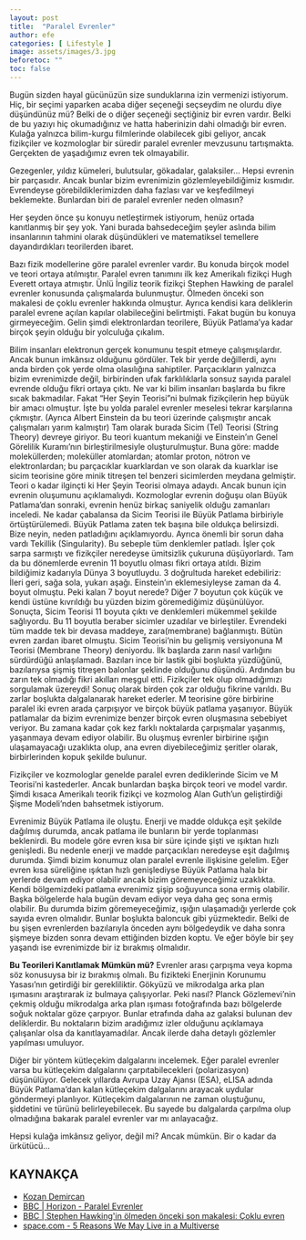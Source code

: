 ```yaml
---
layout: post
title:  "Paralel Evrenler"
author: efe
categories: [ Lifestyle ]
image: assets/images/3.jpg
beforetoc: ""
toc: false
---
```

Bugün sizden hayal gücünüzün size sunduklarına izin vermenizi istiyorum. Hiç, bir seçimi yaparken acaba diğer seçeneği seçseydim ne olurdu diye düşündünüz mü? Belki de o diğer seçeneği seçtiğiniz bir evren vardır. Belki de bu yazıyı hiç okumadığınız ve hatta haberinizin dahi olmadığı bir evren. Kulağa yalnızca bilim-kurgu filmlerinde olabilecek gibi geliyor, ancak fizikçiler ve kozmologlar bir süredir paralel evrenler mevzusunu tartışmakta. Gerçekten de yaşadığımız evren tek olmayabilir.

Gezegenler, yıldız kümeleri, bulutsular, gökadalar, galaksiler… Hepsi evrenin bir parçasıdır. Ancak bunlar bizim evrenimizin gözlemleyebildiğimiz kısmıdır. Evrendeyse görebildiklerimizden daha fazlası var ve keşfedilmeyi beklemekte. Bunlardan biri de paralel evrenler neden olmasın?

Her şeyden önce şu konuyu netleştirmek istiyorum, henüz ortada kanıtlanmış bir şey yok. Yani burada bahsedeceğim şeyler aslında bilim insanlarının tahmini olarak düşündükleri ve matematiksel temellere dayandırdıkları teorilerden ibaret. 

Bazı fizik modellerine göre paralel evrenler vardır. Bu konuda birçok model ve teori ortaya atılmıştır. Paralel evren tanımını ilk kez Amerikalı fizikçi Hugh Everett ortaya atmıştır. 
Ünlü İngiliz teorik fizikçi Stephen Hawking de paralel evrenler konusunda çalışmalarda bulunmuştur. Ölmeden önceki son makalesi de çoklu evrenler hakkında olmuştur. Ayrıca kendisi kara deliklerin paralel evrene açılan kapılar olabileceğini belirtmişti. Fakat bugün bu konuya girmeyeceğim. Gelin şimdi elektronlardan teorilere, Büyük Patlama’ya kadar birçok şeyin olduğu bir yolculuğa çıkalım.

Bilim insanları elektronun gerçek konumunu tespit etmeye çalışmışılardır. Ancak bunun imkânsız olduğunu gördüler. Tek bir yerde değillerdi, aynı anda birden çok yerde olma olasılığına sahiptiler. Parçacıkların yalnızca bizim evrenimizde değil, birbirinden ufak farklılıklarla sonsuz sayıda paralel evrende olduğu fikri ortaya çıktı. Ne var ki bilim insanları başlarda bu fikre sıcak bakmadılar. Fakat “Her Şeyin Teorisi”ni bulmak fizikçilerin hep büyük bir amacı olmuştur. İşte bu yolda paralel evrenler meselesi tekrar karşılarına çıkmıştır. (Ayrıca Albert Einstein da bu teori üzerinde çalışmıştır ancak çalışmaları yarım kalmıştır) 
Tam olarak burada Sicim (Tel) Teorisi (String Theory) devreye giriyor. Bu teori kuantum mekaniği ve Einstein’ın Genel Görelilik Kuramı’nın birleştirilmesiyle oluşturulmuştur. Buna göre: madde moleküllerden; moleküller atomlardan; atomlar proton, nötron ve elektronlardan; bu parçacıklar kuarklardan ve son olarak da kuarklar ise sicim teorisine göre minik titreşen tel benzeri sicimlerden meydana gelmiştir. Teori o kadar ilginçti ki Her Şeyin Teorisi olmaya adaydı. Ancak bunun için evrenin oluşumunu açıklamalıydı. Kozmologlar evrenin doğuşu olan Büyük Patlama’dan sonraki, evrenin henüz birkaç saniyelik olduğu zamanları inceledi. Ne kadar çabalansa da Sicim Teorisi ile Büyük Patlama birbiriyle örtüştürülemedi. Büyük Patlama zaten tek başına bile oldukça belirsizdi. Bize neyin, neden patladığını açıklamıyordu. Ayrıca önemli bir sorun daha vardı Tekillik (Singularity). Bu sebeple tüm denklemler patladı. İşler çok sarpa sarmıştı ve fizikçiler neredeyse ümitsizlik çukuruna düşüyorlardı. 
Tam da bu dönemlerde evrenin 11 boyutlu olması fikri ortaya atıldı. Bizim bildiğimiz kadarıyla Dünya 3 boyutluydu. 3 doğrultuda hareket edebiliriz: İleri geri, sağa sola, yukarı aşağı. Einstein’ın eklemesiyleyse zaman da 4. boyut olmuştu. Peki kalan 7 boyut nerede? Diğer 7 boyutun çok küçük ve kendi üstüne kıvrıldığı bu yüzden bizim göremediğimiz düşünülüyor. Sonuçta, Sicim Teorisi 11 boyuta çıktı ve denklemleri mükemmel şekilde sağlıyordu. Bu 11 boyutla beraber sicimler uzadılar ve birleştiler. Evrendeki tüm madde tek bir devasa maddeye, zara(membrane) bağlanmıştı. Bütün evren zardan ibaret olmuştu. Sicim Teorisi’nin bu gelişmiş versiyonuna M Teorisi (Membrane Theory) deniyordu. İlk başlarda zarın nasıl varlığını sürdürdüğü anlaşılamadı. Bazıları ince bir lastik gibi boşlukta yüzdüğünü, bazılarıysa şişmiş titreşen balonlar şeklinde olduğunu düşündü. Ardından bu zarın tek olmadığı fikri akılları meşgul etti. Fizikçiler tek olup olmadığımızı sorgulamak üzereydi! 
Sonuç olarak birden çok zar olduğu fikrine varıldı. Bu zarlar boşlukta dalgalanarak hareket ederler. M teorisine göre birbirine paralel iki evren arada çarpışıyor ve birçok büyük patlama yaşanıyor. Büyük patlamalar da bizim evrenimize benzer birçok evren oluşmasına sebebiyet veriyor. Bu zamana kadar çok kez farklı noktalarda çarpışmalar yaşanmış, yaşanmaya devam ediyor olabilir. Bu oluşmuş evrenler birbirine ışığın ulaşamayacağı uzaklıkta olup, ana evren diyebileceğimiz şeritler olarak, birbirlerinden kopuk şekilde bulunur.

Fizikçiler ve kozmologlar genelde paralel evren dediklerinde Sicim ve M Teorisi’ni kastederler. Ancak bunlardan başka birçok teori ve model vardır. Şimdi kısaca Amerikalı teorik fizikçi ve kozmolog Alan Guth’un geliştirdiği Şişme Modeli’nden bahsetmek istiyorum. 

Evrenimiz Büyük Patlama ile oluştu.  Enerji ve madde oldukça eşit şekilde dağılmış durumda, ancak patlama ile bunların bir yerde toplanması beklenirdi. Bu modele göre evren kısa bir süre içinde şişti ve ışıktan hızlı genişledi. Bu nedenle enerji ve madde parçacıkları neredeyse eşit dağılmış durumda. Şimdi bizim konumuz olan paralel evrenle ilişkisine gelelim.
Eğer evren kısa süreliğine ışıktan hızlı genişlediyse Büyük Patlama hala bir yerlerde devam ediyor olabilir ancak bizim göremeyeceğimiz uzaklıkta. Kendi bölgemizdeki patlama evrenimiz şişip soğuyunca sona ermiş olabilir. Başka bölgelerde hala bugün devam ediyor veya daha geç sona ermiş olabilir. Bu durumda bizim göremeyeceğimiz, ışığın ulaşamadığı yerlerde çok sayıda evren olmalıdır. Bunlar boşlukta baloncuk gibi yüzmektedir.
Belki de bu şişen evrenlerden bazılarıyla önceden aynı bölgedeydik ve daha sonra şişmeye bizden sonra devam ettiğinden bizden koptu. Ve eğer böyle bir şey yaşandı ise evrenimizde bir iz bırakmış olmalıdır.

**Bu Teorileri Kanıtlamak Mümkün mü?**
Evrenler arası çarpışma veya kopma söz konusuysa bir iz bırakmış olmalı. Bu fizikteki Enerjinin Korunumu Yasası’nın getirdiği bir gerekliliktir. Gökyüzü ve mikrodalga arka plan ışımasını araştırarak iz bulmaya çalışıyorlar. Peki nasıl? Planck Gözlemevi’nin çekmiş olduğu mikrodalga arka plan ışıması fotoğrafında bazı bölgelerde soğuk noktalar göze çarpıyor. Bunlar etrafında daha az galaksi bulunan dev deliklerdir. Bu noktaların bizim aradığımız izler olduğunu açıklamaya çalışanlar olsa da kanıtlayamadılar. Ancak ilerde daha detaylı gözlemler yapılması umuluyor.

Diğer bir yöntem kütleçekim dalgalarını incelemek. Eğer paralel evrenler varsa bu kütleçekim dalgalarını çarpıtabilecekleri (polarizasyon) düşünülüyor. Gelecek yıllarda Avrupa Uzay Ajansı (ESA), eLISA adında Büyük Patlama’dan kalan kütleçekim dalgalarını arayacak uydular göndermeyi planlıyor. Kütleçekim dalgalarının ne zaman oluştuğunu, şiddetini ve türünü belirleyebilecek. Bu sayede bu dalgalarda çarpılma olup olmadığına bakarak paralel evrenler var mı anlayacağız. 

Hepsi kulağa imkânsız geliyor, değil mi? Ancak mümkün. Bir o kadar da ürkütücü…

## KAYNAKÇA
- [Kozan Demircan](https://khosann.com/5-soruda-paralel-evrenler-evrende-kozmik-kopyalarimiz-alternatif-dunyalar-var-mi/)
- [BBC | Horizon - Paralel Evrenler](https://www.dailymotion.com/video/xssmny)
- [BBC | Stephen Hawking'in ölmeden önceki son makalesi: Çoklu evren](https://www.bbc.com/turkce/haberler-43979330)
- [space.com - 5 Reasons We May Live in a Multiverse](https://www.space.com/18811-multiple-universes-5-theories.html)
